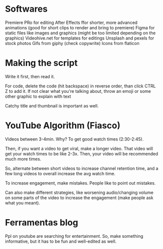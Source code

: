 
# Softwares
Premiere PRo for editing
After Effects ffor shorter, more advanced animations (good for short clips to render and bring to premiere)
Figma for static files like images and graphics (might be too limited depending on the graphics)
Videohive.net for templates for editings
Unsplash and pexels for stock photos
Gifs from giphy (check copywrite)
Icons from flaticon


# Making the script
Write it first, then read it.

For code, delete the code (hit backspace) in reverse order, than click CTRL Z to add it.
If not clear what you're talking about, throw an emoji or some other graphic to explain with text

Catchy title and thumbnail is important as well.

# YouTube Algorithm (Fiasco)
Videos between 3-4min. Why? To get good watch times (2:30-2:45).

Then, if you want a video to get viral, make a longer video. That video will get your watch times to be like 2-3x. Then, your video will be recommended much more times.

So, alternate between short videos to increase channel retention time, and a few long videos to overall increase the avg watch time.

To increase engagement, make mistakes. People like to point out mistakes.

Can also make different strategies, like worsening audio/changing volume on some parts of the video to increase the engagement (make people ask what you meant).

# Ferramentas blog

Ppl on youtube are searching for entertainment. So, make something informative, but it has to be fun and well-edited as well.